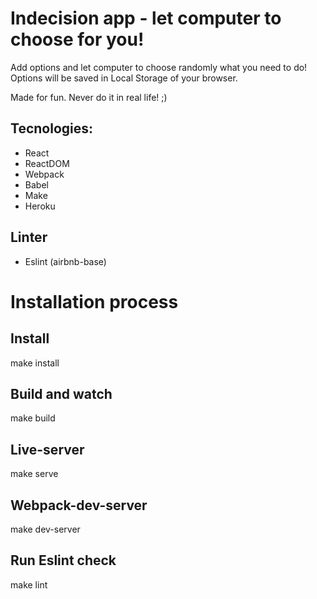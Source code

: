 # Indecision app - let computer to choose for you!

Add options and let computer to choose randomly what you need to do!
Options will be saved in Local Storage of your browser.

Made for fun. Never do it in real life! ;)

## Tecnologies:
* React
* ReactDOM
* Webpack
* Babel
* Make
* Heroku

## Linter
* Eslint (airbnb-base)

# Installation process
## Install
make install

## Build and watch
make build

## Live-server
make serve

## Webpack-dev-server
make dev-server

## Run Eslint check
make lint